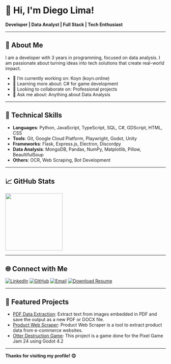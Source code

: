 # 👋 Hi, I'm Diego Lima!

**Developer | Data Analyst | Full Stack | Tech Enthusiast**

---

## 🌟 About Me

I am a developer with 3 years in programming, focused on data analysis. I am passionate about turning ideas into tech solutions that create real-world impact.

- 🔭 I’m currently working on: Koyn (koyn.online)
- 🌱 Learning more about: C# for game development
- 👯 Looking to collaborate on: Professional projects
- 💬 Ask me about: Anything about Data Analysis

---

## 🚀 Technical Skills

- **Languages**: Python, JavaScript, TypeScript, SQL, C#, GDScript, HTML, CSS
- **Tools**: Git, Google Cloud Platform, Playwright, Godot, Unity
- **Frameworks**: Flask, Express.js, Electron, Discordpy
- **Data Analysis**: MongoDB, Pandas, NumPy, Matplotlib, Pillow, BeaultifulSoup
- **Others**: OCR, Web Scraping, Bot Development

---

## 📈 GitHub Stats

<p align="left">
<img height="180em" src="https://github-readme-stats.vercel.app/api/top-langs/?username=GMDiegoLima&layout=compact&theme=radical" />
</p>

---

## 🌐 Connect with Me

[![LinkedIn](https://img.shields.io/badge/LinkedIn-blue?logo=linkedin)](https://www.linkedin.com/in/3diego-lima/) 
[![GitHub](https://img.shields.io/badge/GitHub-black?logo=github)](https://github.com/GMDiegoLima) 
[![Email](https://img.shields.io/badge/Email-blue?logo=mailboxdotorg)](mailto:diegosalima@outlook.com)
[![Download Resume](https://img.shields.io/badge/Resume-black?logo=readdotcv)](https://gmdiegolima.github.io/portfolio/Diego%20Lima%20-%20Resume.pdf)

---

## 📂 Featured Projects

- [PDF Data Extraction](https://github.com/GMDiegoLima/pdf-data-extraction): Extract text from images embedded in PDF and save the output as a new PDF or DOCX file.
- [Product Web Scraper](https://github.com/GMDiegoLima/product-web-scraper): Product Web Scraper is a tool to extract product data from e-commerce websites.
- [Otter Destruction Game](https://github.com/GMDiegoLima/PixelGameJam): This project is a game done for the Pixel Game Jam 24 using Godot 4.2

---

**Thanks for visiting my profile! 😊**
